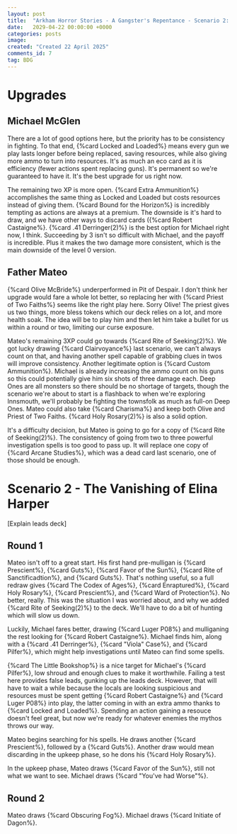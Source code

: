 ```yaml
---
layout: post
title:  "Arkham Horror Stories - A Gangster's Repentance - Scenario 2: The Vanishing of Elina Harper"
date:   2029-04-22 00:00:00 +0000
categories: posts
image:
created: "Created 22 April 2025"
comments_id: 7
tag: BDG
---
```


# Upgrades

## Michael McGlen

There are a lot of good options here, but the priority has to be consistency in fighting. To that end, {%card Locked and Loaded%} means every gun we play lasts longer before being replaced, saving resources, while also giving more ammo to turn into resources. It's as much an eco card as it is efficiency (fewer actions spent replacing guns). It's permanent so we're guaranteed to have it. It's the best upgrade for us right now.

The remaining two XP is more open. {%card Extra Ammunition%} accomplishes the same thing as Locked and Loaded but costs resources instead of giving them. {%card Bound for the Horizon%} is incredibly tempting as actions are always at a premium. The downside is it's hard to draw, and we have other ways to discard cards ({%card Robert Castaigne%}. {%card .41 Derringer(2)%} is the best option for Michael right now, I think. Succeeding by 3 isn't so difficult with Michael, and the payoff is incredible. Plus it makes the two damage more consistent, which is the main downside of the level 0 version.

## Father Mateo

{%card Olive McBride%} underperformed in Pit of Despair. I don't think her upgrade would fare a whole lot better, so replacing her with {%card Priest of Two Faiths%} seems like the right play here. Sorry Olive! The priest gives us two things, more bless tokens which our deck relies on a lot, and more health soak. The idea will be to play him and then let him take a bullet for us within a round or two, limiting our curse exposure.

Mateo's remaining 3XP could go towards {%card Rite of Seeking(2)%}. We got lucky drawing {%card Clairvoyance%} last scenario, we can't always count on that, and having another spell capable of grabbing clues in twos will improve consistency. Another legitimate option is {%card Custom Ammunition%}. Michael is already increasing the ammo count on his guns so this could potentially give him six shots of three damage each. Deep Ones are all monsters so there should be no shortage of targets, though the scenario we're about to start is a flashback to when we're exploring Innsmouth, we'll probably be fighting the townsfolk as much as full-on Deep Ones. Mateo could also take {%card Charisma%} and keep both Olive and Priest of Two Faiths. {%card Holy Rosary(2)%} is also a solid option.

It's a difficulty decision, but Mateo is going to go for a copy of {%card Rite of Seeking(2)%}. The consistency of going from two to three powerful investigation spells is too good to pass up. It will replace one copy of {%card Arcane Studies%}, which was a dead card last scenario, one of those should be enough.

# Scenario 2 - The Vanishing of Elina Harper

[Explain leads deck]

## Round 1

Mateo isn't off to a great start. His first hand pre-mulligan is {%card Prescient%}, {%card Guts%}, {%card Favor of the Sun%}, {%card Rite of Sanctificadtion%}, and {%card Guts%}. That's nothing useful, so a full redraw gives {%card The Codex of Ages%}, {%card Enraptured%}, {%card Holy Rosary%}, {%card Prescient%},  and {%card Ward of Protection%}. No better, really. This was the situation I was worried about, and why we added {%card Rite of Seeking(2)%} to the deck. We'll have to do a bit of hunting which will slow us down.

Luckily, Michael fares better, drawing {%card Luger P08%} and mulliganing the rest looking for {%card Robert Castaigne%}. Michael finds him, along with a {%card .41 Derringer%}, {%card "Viola" Case%}, and {%card Pilfer%}, which might help investigations until Mateo can find some spells.

{%card The Little Bookshop%} is a nice target for Michael's {%card Pilfer%}, low shroud and enough clues to make it worthwhile. Failing a test here provides false leads, gunking up the leads deck. However, that will have to wait a while because the locals are looking suspicious and resources must be spent getting {%card Robert Castaigne%} and {%card Luger P08%} into play, the latter coming in with an extra ammo thanks to {%card Locked and Loaded%}. Spending an action gaining a resouce doesn't feel great, but now we're ready for whatever enemies the mythos throws our way.

Mateo begins searching for his spells. He draws another {%card Prescient%}, followed by a {%card Guts%}. Another draw would mean discarding in the upkeep phase, so he dons his {%card Holy Rosary%}.

In the upkeep phase, Mateo draws {%card Favor of the Sun%}, still not what we want to see. Michael draws {%card "You've had Worse"%}.

## Round 2

Mateo draws {%card Obscuring Fog%}. Michael draws {%card Initiate of Dagon%}.